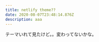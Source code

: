 ```yaml
---
title: netlify theme??
date: 2020-08-07T23:48:14.876Z
description: aaa
---
```

テーマいれて見たけど。。変わってないかな。